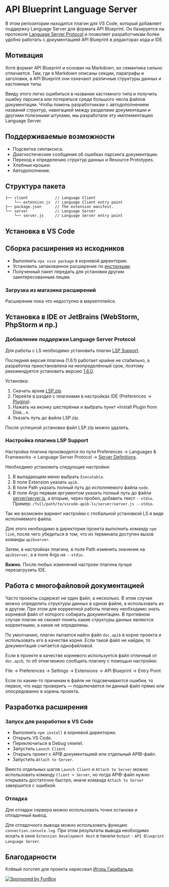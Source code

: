 # API Blueprint Language Server

В этом репозитории находится плагин для VS Code, который добавляет поддержку Language Server для формата API Blueprint.
Он базируется на протоколе [Language Server Protocol](https://github.com/Microsoft/language-server-protocol) и позволяет
разработчикам более удобно работать с документацией API Blueprint в редакторах кода и IDE.

## Мотивация

Хотя формат API Blueprint и основан на Markdown, их семантика сильно отличается. Там, где в Markdown описаны секции,
параграфы и заголовки, в API Blueprint они означают различные структуры данных и кастомные типы.

Ввиду этого легко ошибиться в названии кастомного типа и получить ошибку парсинга или потеряться среди большого числа
файлов документации. Чтобы помочь разработчикам с автодополнением названий структур, навигацией между разделами документации
и другими полезными штуками, мы разработали эту имплементацию Language Server.

## Поддерживаемые возможности

* Подсветка синтаксиса.
* Диагностические сообщения об ошибках парсинга документации.
* Переход к определению структур данных и Resource Prototypes.
* Хлебные крошки.
* Автодополнение.

## Структура пакета

```
├── client            // Language Client
    └── extension.js  // Language Client entry point
├── package.json      // The extension manifest.
└── server            // Language Server
    └── server.js     // Language Server entry point
```

## Установка в VS Code

## Сборка расширения из исходников

* Выполнить `npx vsce package` в корневой директории.
* Установить запакованное расширение по [инструкции](https://code.visualstudio.com/docs/editor/extension-marketplace#_install-from-a-vsix).
* Полученный пакет передать для установки другим заинтересованным лицам.

### Загрузка из магазина расширений

Расширение пока что недоступно в маркетплейсе.

## Установка в IDE от JetBrains (WebStorm, PhpStorm и пр.)

### Добавление поддержки Language Server Protocol

Для работы с LS необходимо установить плагин
[LSP Support](https://plugins.jetbrains.com/plugin/10209-lsp-support).

Последняя версия плагина (1.6.1) работает крайне не стабильно, а разработка
приостановлена на неопределённый срок, поэтому рекомендуется установить версию
[1.6.0](https://github.com/gtache/intellij-lsp/releases/tag/v1.6.0).

Установка:

1. Скачать архив
   [LSP.zip](https://github.com/gtache/intellij-lsp/releases/download/v1.6.0/LSP.zip).
2. Перейти в раздел с плагинами в настройках IDE
   (Preferences → [Plugins](jetbrains://WebStorm/settings?name=Plugins)).
3. Нажать на иконку шестерёнки и выбрать пункт «Install Plugin from Disk…».
4. Указать путь до файла LSP.zip.

После успешной установки файл LSP.zip можно удалить.

### Настройка плагина LSP Support

Настройка плагина производится по пути Preferences → Languages & Frameworks → Language Server Protocol →
[Server Definitions](jetbrains://WebStorm/settings?name=Languages+%26+Frameworks--Language+Server+Protocol--Server+Definitions).

Необходимо установить следующие настройки:

1. В выпадающем меню выбрать `Executable`.
2. В поле Extension указать `apib`.
3. В поле Path указать полный путь до исполняемого файла `node`.
4. В поле Args первым аргументом указать полный путь до файла
   [server/server.js](./server/server.js), а вторым, через пробел,
   добавить текст `--stdio`. Пример:
   `/full/path/to/vscode-apib-ls/server/server.js --stdio`.

Так же возможен вариант настройки с глобальной установкой LS в виде исполняемого
файла.

Для этого необходимо в директории проекта выполнить команду `npm link`, после
чего убедиться в том, что из терминала доступен вызов команды `apibserver`.

Затем, в настройках плагина, в поле Path изменить значение на `apibserver`,
а в поле Args на `--stdio`.

**Важно.** После любых изменений настроек плагина лучше перезагрузить IDE.

## Работа с многофайловой документацией

Часто проекты содержат не один файл, а несколько. В этом случае можно
определить структуры данных в одном файле, а использовать их в другом. При
этом для корректной работы плагину необходимо знать корневой файл от которого
собирать документацию. В противном случае плагин не сможет понять какие
структуры данных являются корректными, а какие не определены.

По умолчанию, плагин пытается найти файл `doc.apib` в корне проекта и
использовать его в качестве корня. Если такой файл не найден, то документация
считается однофайловой.

Если в проекте в качестве корневого используется файл отличный от `doc.apib`,
то об этом можно сообщить плагину с помощью настройки:

File → Preferences → Settings → Extensions → API Blueprint → Entry Point

Если по каким-то причинам в файле не подсвечиваются ошибки, то первое, что надо
проверить — подключается ли данный файл прямо или опосредованно в корень
проекта.

## Разработка расширения

### Запуск для разработки в VS Code

* Выполнить `npm install` в корневой директории.
* Открыть VS Code.
* Переключиться в Debug viewlet.
* Запустить `Launch Client`.
* Открыть проект с APIB документацией или отдельный APIB-файл.
* Запустить `Attach to Server`.

Вместо отдельных шагов `Launch Client` и `Attach to Server` можно использовать
команду `Client + Server`, но тогда APIB-файл нужно открывать достаточно
быстро, иначе команда `Attach to Server` завершится с ошибкой.

### Отладка

Для отладки сервера можно использовать точки останова и отладочный вывод.

Для отладочного вывода можно использовать функцию `connection.console.log`. При
этом результаты вывода необходимо искать в окне `Extension Development Host` в
панели `Output` - `API Blueprint Language Server`.

## Благодарности

Клёвый логотип для проекта нарисовал [Игорь Гарибальди](https://pandabanda.com/).

[![Sponsored by FunBox](https://funbox.ru/badges/sponsored_by_funbox_centered.png)](https://funbox.ru)
